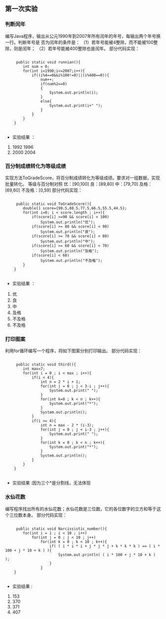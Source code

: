﻿## 第一次实验
### 判断闰年
编写Java程序，输出从公元1990年到2007年所有闰年的年号，每输出两个年号换一行。判断年号是
否为闰年的条件是：
（1）若年号能被4整除，而不能被100整除，则是闰年；
（2）若年号能被400整除也是闰年。
 部分代码实现：
 <pre><code>
	 public static void runnian(){
		int num = 0;
		for(int i=1990;i<=2007;i++){
			if((i%4==0&&i%100!=0)||(i%400==0)){
				num++;
				if(num%2==0)
				{
					System.out.println(i);
				}
				else{
					System.out.print(i+" ");
				}
			}
		}
	}
	</pre></code>
 - 实验结果	：
1. 1992 1996
2. 2000 2004
### 百分制成绩转化为等级成绩
实现方法ToGradeScore，将百分制成绩转化为等级成绩。要求对一组数据，实现批量转化。
等级与百分制对照
优：[90,100]
良：[89,80]
中：[79,70]
及格：[69,60]
不及格：[0,59]
部分代码实现：
 <pre><code>
	 public static void ToGradeScore(){
		double[] score={99.5,88.5,77.5,66.5,55.5,44.5};
		for(int i=0; i < score.length ; i++){
			if(score[i] >=90 && score[i] < 100)
				System.out.println("优");
			if(score[i] >= 80 && score[i] < 90)
				System.out.println("良");
			if(score[i] >= 70 && score[i] < 80)
				System.out.println("中");
			if(score[i] >= 60 && score[i] < 70)
				System.out.println("及格");
			if(score[i] < 60)
				System.out.println("不及格");
		}	
	}
	</pre></code>
 - 实验结果	：
1. 优
2. 良
3. 中
4. 及格
5. 不及格
6. 不及格

### 打印图案
利用for循环编写一个程序，将如下图案分别打印输出。
部分代码实现：
 <pre><code>
	 public static void third(){
		int max=7;
		for(int i = 0 ; i < max ; i++){
			if(i < 4){
				int n = 2 * i + 1;
				for(int j = 0 ; j < 3-i ; j++){
					System.out.print(" ");
				}
				for(int k=0 ; k < n ; k++){
					System.out.print("*");
				}
				System.out.println();
			}
			if(i >= 4){
				int n = max - 2 * (i-3);
				for(int j = 0 ; j < i-3 ; j++){
					System.out.print(" ");
				}
				for(int k = 0 ; k < n ; k++){
					System.out.print("*");
				}
				System.out.println();
			}		
		}
	}
	</pre></code>
 - 实验结果	:因为三个*是分割线，无法体现
 

### 水仙花数
编写程序找出所有的水仙花数；水仙花数是三位数，它的各位数字的立方和等于这个三位数本身。
部分代码实现：
 <pre><code>
	 public static void Narcissistic_number(){
		for(int i = 1 ; i < 10 ; i++)
			for(int j = 0 ; j < 10 ; j++)
				for(int k = 0 ; k < 10 ; k++){
					if( ( i * i * i + j * j * j + k * k * k ) == ( i * 100 + j * 10 + k ) ){
						System.out.println( ( i * 100 + j * 10 + k ) );
					}
				}
	}
	</pre></code>
 - 实验结果	:
1. 153
2. 370
3. 371
4. 407


